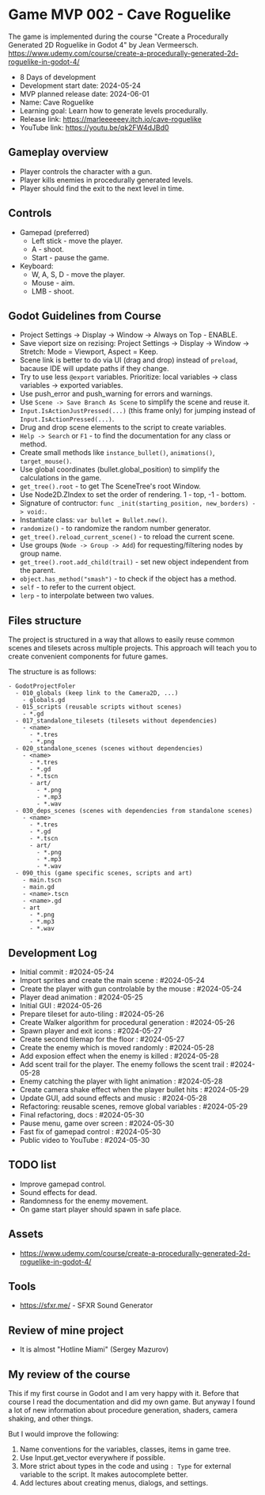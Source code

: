 # Game MVP 002 - Cave Roguelike

The game is implemented during the course "Create a Procedurally Generated 2D Roguelike in Godot 4" by Jean Vermeersch.
https://www.udemy.com/course/create-a-procedurally-generated-2d-roguelike-in-godot-4/

- 8 Days of development
- Development start date: 2024-05-24
- MVP planned release date: 2024-06-01
- Name: Cave Roguelike
- Learning goal: Learn how to generate levels procedurally.
- Release link: https://marleeeeeey.itch.io/cave-roguelike
- YouTube link: https://youtu.be/qk2FW4dJBd0

## Gameplay overview

- Player controls the character with a gun.
- Player kills enemies in procedurally generated levels.
- Player should find the exit to the next level in time.

## Controls

- Gamepad (preferred)
  - Left stick - move the player.
  - A - shoot.
  - Start - pause the game.
- Keyboard:
  - W, A, S, D - move the player.
  - Mouse - aim.
  - LMB - shoot.

## Godot Guidelines from Course

- Project Settings -> Display -> Window -> Always on Top - ENABLE.
- Save vieport size on rezising: Project Settings -> Display -> Window -> Stretch: Mode = Viewport, Aspect = Keep.
- Scene link is better to do via UI (drag and drop) instead of `preload`, bacause IDE will update paths if they change.
- Try to use less `@export` variables. Prioritize: local variables -> class variables -> exported variables.
- Use push_error and push_warning for errors and warnings.
- Use `Scene -> Save Branch As Scene` to simplify the scene and reuse it.
- `Input.IsActionJustPressed(...)` (this frame only) for jumping instead of `Input.IsActionPressed(...)`.
- Drug and drop scene elements to the script to create variables.
- `Help -> Search` or `F1` - to find the documentation for any class or method.
- Create small methods like `instance_bullet()`, `animations()`, `target_mouse()`.
- Use global coordinates (bullet.global_position) to simplify the calculations in the game.
- `get_tree().root` - to get The SceneTree's root Window.
- Use Node2D.ZIndex to set the order of rendering. 1 - top, -1 - bottom.
- Signature of contructor: `func _init(starting_position, new_borders) -> void:`.
- Instantiate class: `var bullet = Bullet.new()`.
- `randomize()` - to randomize the random number generator.
- `get_tree().reload_current_scene()` - to reload the current scene.
- Use groups (`Node -> Group -> Add`) for requesting/filtering nodes by group name.
- `get_tree().root.add_child(trail)` - set new object independent from the parent.
- `object.has_method("smash")` - to check if the object has a method.
- `self` - to refer to the current object.
- `lerp` - to interpolate between two values.

## Files structure

The project is structured in a way that allows to easily reuse common scenes and tilesets across multiple projects. This approach will teach you to create convenient components for future games.

The structure is as follows:

```
- GodotProjectFoler
  - 010_globals (keep link to the Camera2D, ...)
    - globals.gd
  - 015_scripts (reusable scripts without scenes)
    - *.gd
  - 017_standalone_tilesets (tilesets without dependencies)
    - <name>
      - *.tres
      - *.png
  - 020_standalone_scenes (scenes without dependencies)
    - <name>
      - *.tres
      - *.gd
      - *.tscn
      - art/
        - *.png
        - *.mp3
        - *.wav
  - 030_deps_scenes (scenes with dependencies from standalone scenes)
    - <name>
      - *.tres
      - *.gd
      - *.tscn
      - art/
        - *.png
        - *.mp3
        - *.wav
  - 090_this (game specific scenes, scripts and art)
    - main.tscn
    - main.gd
    - <name>.tscn
    - <name>.gd
    - art
      - *.png
      - *.mp3
      - *.wav
```

## Development Log

- Initial commit : #2024-05-24
- Import sprites and create the main scene : #2024-05-24
- Create the player with gun controlable by the mouse : #2024-05-24
- Player dead animation : #2024-05-25
- Initial GUI : #2024-05-26
- Prepare tileset for auto-tiling : #2024-05-26
- Create Walker algorithm for procedural generation : #2024-05-26
- Spawn player and exit icons : #2024-05-27
- Create second tilemap for the floor : #2024-05-27
- Create the enemy which is moved randomly : #2024-05-28
- Add exposion effect when the enemy is killed : #2024-05-28
- Add scent trail for the player. The enemy follows the scent trail : #2024-05-28
- Enemy catching the player with light animation : #2024-05-28
- Create camera shake effect when the player bullet hits : #2024-05-29
- Update GUI, add sound effects and music : #2024-05-28
- Refactoring: reusable scenes, remove global variables : #2024-05-29
- Final refactoring, docs : #2024-05-30
- Pause menu, game over screen : #2024-05-30
- Fast fix of gamepad control : #2024-05-30
- Public video to YouTube : #2024-05-30

## TODO list

- Improve gamepad control.
- Sound effects for dead.
- Randomness for the enemy movement.
- On game start player should spawn in safe place.

## Assets

- https://www.udemy.com/course/create-a-procedurally-generated-2d-roguelike-in-godot-4/

## Tools

- https://sfxr.me/ - SFXR Sound Generator

## Review of mine project

- It is almost "Hotline Miami" (Sergey Mazurov)

## My review of the course

This if my first course in Godot and I am very happy with it. Before that course I read the documentation and did my own game. But anyway I found a lot of new information about procedure generation, shaders, camera shaking, and other things.

But I would improve the following:
1. Name conventions for the variables, classes, items in game tree.
2. Use Input.get_vector everywhere if possible.
3. More strict about types in the code and using `: Type` for external variable to the script. It makes autocomplete better.
4. Add lectures about creating menus, dialogs, and settings.
